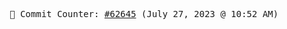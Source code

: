 <p align="center">
    <samp>
        📮 Commit Counter: <a href="https://github.com/Javascript-void0/Javascript-void0/commits/main">#62645</a> (July 27, 2023 @ 10:52 AM)
    </samp>
</p>